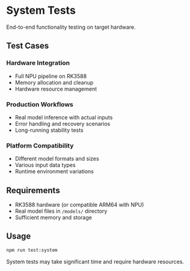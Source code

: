# System Tests

End-to-end functionality testing on target hardware.

## Test Cases

### Hardware Integration
- Full NPU pipeline on RK3588
- Memory allocation and cleanup
- Hardware resource management

### Production Workflows
- Real model inference with actual inputs
- Error handling and recovery scenarios
- Long-running stability tests

### Platform Compatibility
- Different model formats and sizes
- Various input data types
- Runtime environment variations

## Requirements

- RK3588 hardware (or compatible ARM64 with NPU)
- Real model files in `/models/` directory
- Sufficient memory and storage

## Usage

```bash
npm run test:system
```

System tests may take significant time and require hardware resources.
